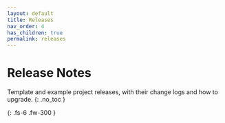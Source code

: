 ```yaml
---
layout: default
title: Releases
nav_order: 4
has_children: true
permalink: releases
---
```


# Release Notes
Template and example project releases, with their change logs and how to upgrade.
{: .no_toc }

{: .fs-6 .fw-300 }